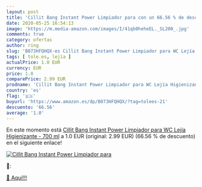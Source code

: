 ```yaml
---
layout: post
title: 'Cillit Bang Instant Power Limpiador para con un 66.56 % de descuento'
date: 2020-05-25 16:54:13
image: 'https://m.media-amazon.com/images/I/41qb0heheEL._SL200_.jpg'
comments: true
category: ofertas
author: ring
slug: 'B073HFQHQX-es Cillit Bang Instant Power Limpiador para WC Lejía...'
tags: [ tole.es, lejía ]
actualPrice: 1.0 EUR
currency: EUR
price: 1.0
comparePrice: 2.99 EUR
prodname: 'Cillit Bang Instant Power Limpiador para WC Lejía Higienizante - 700 ml'
country: 'es'
flag: '🇪🇸'
buyurl: 'https://www.amazon.es/dp/B073HFQHQX/?tag=tolees-21'
descuento: '66.56'
average: '1.0'
---
```


En este momento está [Cillit Bang Instant Power Limpiador para WC Lejía Higienizante - 700 ml](https://www.amazon.es/dp/B073HFQHQX/?tag=tolees-21) a 1.0 EUR (original: 2.99 EUR) (66.56 %  de descuento) en el siguiente enlace!

[![Cillit Bang Instant Power Limpiador para](https://m.media-amazon.com/images/I/41qb0heheEL._SL200_.jpg)](https://www.amazon.es/dp/B073HFQHQX/?tag=tolees-21)

🔎:


[🛒 Aquí!!!](https://www.amazon.es/dp/B073HFQHQX/?tag=tolees-21)
